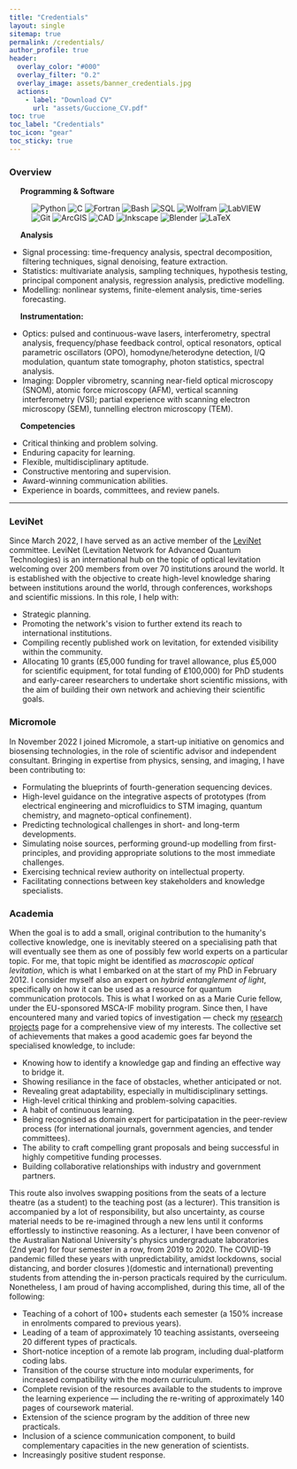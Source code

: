 ```yaml
---
title: "Credentials"
layout: single
sitemap: true
permalink: /credentials/
author_profile: true
header:
  overlay_color: "#000"
  overlay_filter: "0.2"
  overlay_image: assets/banner_credentials.jpg
  actions:
    - label: "Download CV"
      url: "assets/Guccione_CV.pdf"
toc: true
toc_label: "Credentials"
toc_icon: "gear"
toc_sticky: true
---
```


### Overview

<i class="fas fa-laptop-code" style="margin: 10px;"></i>
**Programming & Software**

<i style="margin: 20px;"></i>
![Python](https://img.shields.io/badge/Python-fff?logo=python&logoColor=3776AB)
![C](https://img.shields.io/badge/C-fff?logo=c&logoColor=A8B9CC)
![Fortran](https://img.shields.io/badge/Fortran-fff?logo=fortran&logoColor=734F96)
![Bash](https://img.shields.io/badge/Bash-fff?logo=gnubash&logoColor=4EAA25)
![SQL](https://img.shields.io/badge/SQL-fff?logo=postgresql&logoColor=4169E1)
![Wolfram](https://img.shields.io/badge/Wolfram-fff?logo=wolfram&logoColor=DD1100)
![LabVIEW](https://img.shields.io/badge/LabVIEW-fff?logo=labview&logoColor=FFDB00)  
<i style="margin: 20px;"></i>
![Git](https://img.shields.io/badge/Git-999?logo=git&logoColor=F05032)
![ArcGIS](https://img.shields.io/badge/ArcGIS-999?logo=arcgis&logoColor=2C7AC3)
![CAD](https://img.shields.io/badge/CAD-999?logo=autocad&logoColor=E51050)
![Inkscape](https://img.shields.io/badge/Inkscape-999?logo=inkscape&logoColor=000000)
![Blender](https://img.shields.io/badge/Blender-999?logo=blender&logoColor=E87D0D)
![LaTeX](https://img.shields.io/badge/LaTeX-999?logo=latex&logoColor=008080)

<i class="fas fa-chart-line" style="margin: 10px;"></i>
**Analysis**
- Signal processing: time-frequency analysis, spectral decomposition, filtering techniques, signal denoising, feature extraction.
- Statistics: multivariate analysis, sampling techniques, hypothesis testing, principal component analysis, regression analysis, predictive modelling.
- Modelling: nonlinear systems, finite-element analysis, time-series forecasting.

<i class="fas fa-tools" style="margin: 10px;"></i>
**Instrumentation:**
- Optics: pulsed and continuous-wave lasers, interferometry, spectral analysis, frequency/phase feedback control, optical resonators, optical parametric oscillators (OPO), homodyne/heterodyne detection, I/Q modulation, quantum state tomography, photon statistics, spectral analysis.
- Imaging: Doppler vibrometry, scanning near-field optical microscopy (SNOM), atomic force microscopy (AFM), vertical scanning interferometry (VSI); partial experience with scanning electron microscopy (SEM), tunnelling electron microscopy (TEM).

<i class="fas fa-briefcase" style="margin: 10px;"></i>
**Competencies**
- Critical thinking and problem solving.
- Enduring capacity for learning.
- Flexible, multidisciplinary aptitude.
- Constructive mentoring and supervision.
- Award-winning communication abilities.
- Experience in boards, committees, and review panels.

---


### LeviNet

Since March 2022, I have served as an active member of the [LeviNet](https://www.levinet.org/) committee. LeviNet (Levitation Network for Advanced Quantum Technologies) is an international hub on the topic of optical levitation welcoming over 200 members from over 70 institutions around the world. It is established with the objective to create high-level knowledge sharing between institutions around the world, through conferences, workshops and scientific missions. In this role, I help with:
- Strategic planning.
- Promoting the network's vision to further extend its reach to international institutions.
- Compiling recently published work on levitation, for extended visibility within the community.
- Allocating 10 grants (₤5,000 funding for travel allowance, plus ₤5,000 for scientific equipment, for total funding of ₤100,000) for PhD students and early-career researchers to undertake short scientific missions, with the aim of building their own network and achieving their scientific goals. 


### Micromole

In November 2022 I joined Micromole, a start-up initiative on genomics and biosensing technologies, in the role of scientific advisor and independent consultant. Bringing in expertise from physics, sensing, and imaging, I have been contributing to:
- Formulating the blueprints of fourth-generation sequencing devices.
- High-level guidance on the integrative aspects of prototypes (from electrical engineering and microfluidics to STM imaging, quantum chemistry, and magneto-optical confinement).
- Predicting technological challenges in short- and long-term developments.
- Simulating noise sources, performing ground-up modelling from first-principles, and providing appropriate solutions to the most immediate challenges.
- Exercising technical review authority on intellectual property.
- Facilitating connections between key stakeholders and knowledge specialists.


### Academia

When the goal is to add a small, original contribution to the humanity's collective knowledge, one is inevitably steered on a specialising path that will eventually see them as one of possibly few world experts on a particular topic. For me, that topic might be identified as *macroscopic optical levitation*, which is what I embarked on at the start of my PhD in February 2012. I consider myself also an expert on *hybrid entanglement of light*, specifically on how it can be used as a resource for quantum communication protocols. This is what I worked on as a Marie Curie fellow, under the EU-sponsored MSCA-IF mobility program. Since then, I have encountered many and varied topics of investigation — check my [research projects](/research/) page for a comprehensive view of my interests. The collective set of achievements that makes a good academic goes far beyond the specialised knowledge, to include:
- Knowing how to identify a knowledge gap and finding an effective way to bridge it.
- Showing resiliance in the face of obstacles, whether anticipated or not.
- Revealing great adaptability, especially in multidisciplinary settings.
- High-level critical thinking and problem-solving capacities.
- A habit of continuous learning.
- Being recognised as domain expert for participatation in the peer-review process (for international journals, government agencies, and tender committees).
- The ability to craft compelling grant proposals and being successful in highly competitive funding processes.
- Building collaborative relationships with industry and government partners.

This route also involves swapping positions from the seats of a lecture theatre (as a student) to the teaching post (as a lecturer). This transition is accompanied by a lot of responsibility, but also uncertainty, as course material needs to be re-imagined through a new lens until it conforms effortlessly to instinctive reasoning. As a lecturer, I have been convenor of the Australian National University's physics undergraduate laboratories (2nd year) for four semester in a row, from 2019 to 2020. The COVID-19 pandemic filled these years with unpredictability, amidst lockdowns, social distancing, and border closures )(domestic and international) preventing students from attending the in-person practicals required by the curriculum. Nonetheless, I am proud of having accomplished, during this time, all of the following:
- Teaching of a cohort of 100+ students each semester (a 150% increase in enrolments compared to previous years).
- Leading of a team of approximately 10 teaching assistants, overseeing 20 different types of practicals.
- Short-notice inception of a remote lab program, including dual-platform coding labs.
- Transition of the course structure into modular experiments, for increased compatibility with the modern curriculum.
- Complete revision of the resources available to the students to improve the learning experience — including the re-writing of approximately 140 pages of coursework material.
- Extension of the science program by the addition of three new practicals.
- Inclusion of a science communication component, to build complementary capacities in the new generation of scientists.
- Increasingly positive student response.
